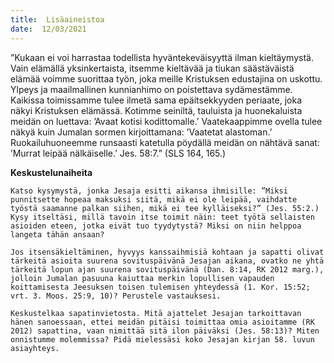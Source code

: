 ```yaml
---
title:  Lisäaineistoa
date:  12/03/2021
---
```


”Kukaan ei voi harrastaa todellista hyväntekeväisyyttä ilman kieltäymystä. Vain elämällä yksinkertaista, itsemme kieltävää ja tiukan säästäväistä elämää voimme suorittaa työn, joka meille Kristuksen edustajina on uskottu. Ylpeys ja maailmallinen kunnianhimo on poistettava sydämestämme. Kaikissa toimissamme tulee ilmetä sama epäitsekkyyden periaate, joka näkyi Kristuksen elämässä. Kotimme seiniltä, tauluista ja huonekaluista meidän on luettava: ’Avaat kotisi kodittomalle.’ Vaatekaappimme ovella tulee näkyä kuin Jumalan sormen kirjoittamana: ’Vaatetat alastoman.’ Ruokailuhuoneemme runsaasti katetulla pöydällä meidän on nähtävä sanat: ’Murrat leipää nälkäiselle.’ Jes. 58:7.” (SLS 164, 165.)

**Keskustelunaiheita**

`Katso kysymystä, jonka Jesaja esitti aikansa ihmisille: ”Miksi punnitsette hopeaa maksuksi siitä, mikä ei ole leipää, vaihdatte työstä saamanne palkan siihen, mikä ei tee kylläiseksi?” (Jes. 55:2.) Kysy itseltäsi, millä tavoin itse toimit näin: teet työtä sellaisten asioiden eteen, jotka eivät tuo tyydytystä? Miksi on niin helppoa langeta tähän ansaan?`

`Jos itsensäkieltäminen, hyvyys kanssaihmisiä kohtaan ja sapatti olivat tärkeitä asioita suurena sovituspäivänä Jesajan aikana, ovatko ne yhtä tärkeitä lopun ajan suurena sovituspäivänä (Dan. 8:14, RK 2012 marg.), jolloin Jumalan pasuuna kaiuttaa merkin lopullisen vapauden koittamisesta Jeesuksen toisen tulemisen yhteydessä (1. Kor. 15:52; vrt. 3. Moos. 25:9, 10)? Perustele vastauksesi.`

`Keskustelkaa sapatinvietosta. Mitä ajattelet Jesajan tarkoittavan hänen sanoessaan, ettei meidän pitäisi toimittaa omia asioitamme (RK 2012) sapattina, vaan nimittää sitä ilon päiväksi (Jes. 58:13)? Miten onnistumme molemmissa? Pidä mielessäsi koko Jesajan kirjan 58. luvun asiayhteys.`